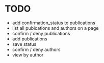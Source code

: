 # TODO
- add confirmation_status to publications
- list all pubications and authors on a page
- confirm / deny publications
- add publications
- save status
- confirm / deny authors
- view by author
